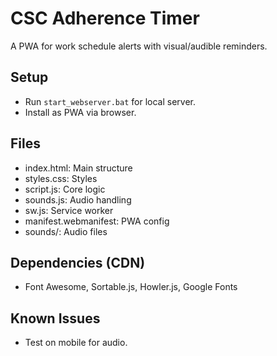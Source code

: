 # CSC Adherence Timer

A PWA for work schedule alerts with visual/audible reminders.

## Setup
- Run `start_webserver.bat` for local server.
- Install as PWA via browser.

## Files
- index.html: Main structure
- styles.css: Styles
- script.js: Core logic
- sounds.js: Audio handling
- sw.js: Service worker
- manifest.webmanifest: PWA config
- sounds/: Audio files

## Dependencies (CDN)
- Font Awesome, Sortable.js, Howler.js, Google Fonts

## Known Issues
- Test on mobile for audio.